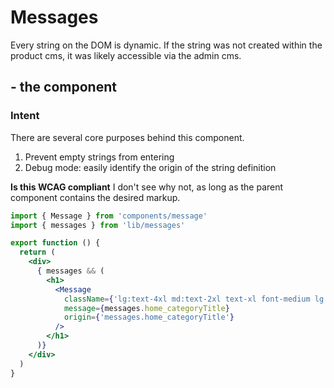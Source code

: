 # Messages
Every string on the DOM is dynamic. If the string was not created within the product cms, it was likely accessible via the admin cms. 

## <Message> - the component

### Intent 
There are several core purposes behind this component. 
1. Prevent empty strings from entering 
2. Debug mode: easily identify the origin of the string definition

**Is this WCAG compliant** I don't see why not, as long as the parent component contains the desired markup. 
```jsx
import { Message } from 'components/message'
import { messages } from 'lib/messages'

export function () {
  return (
    <div>
      { messages && (
        <h1>
          <Message
            className={'lg:text-4xl md:text-2xl text-xl font-medium lg:leading-9 md:leading-6 leading-4 text-gray-800'}
            message={messages.home_categoryTitle}
            origin={'messages.home_categoryTitle'}
          />
        </h1>
      )}
    </div>
  )
}
```